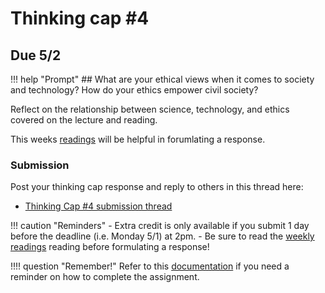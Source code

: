 # Thinking cap #4

## Due 5/2

!!! help "Prompt"
    ## What are your ethical views when it comes to society and technology? How do your ethics empower civil society?

Reflect on the relationship between science, technology, and ethics covered on the lecture and reading.

This weeks [readings](reading.md) will be helpful in forumlating a response.

### Submission

Post your thinking cap response and reply to others in this thread here:

- [Thinking Cap #4 submission thread](https://github.com/albertkun/23S-ASIAAM-191A/discussions/14)

!!! caution "Reminders"
    - Extra credit is only available if you submit 1 day before the deadline (i.e. Monday 5/1) at 2pm.
    - Be sure to read the [weekly readings](reading.md) reading before formulating a response!

!!!! question "Remember!"
    Refer to this [documentation](../../help/thinking_caps.md) if you need a reminder on how to complete the assignment.
